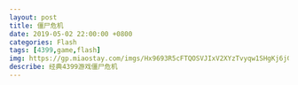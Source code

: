 ```yaml
---
layout: post
title: 僵尸危机
date: 2019-05-02 22:00:00 +0800
categories: Flash
tags: [4399,game,flash]
img: https://gp.miaostay.com/imgs/Hx9693R5cFTQOSVJIxV2XYzTvyqw1SHgKj6jGHBHjB5MzF9TIrCYL3E1wiVuei5LdCVf3TAIeFV-XrR8p_YaqKyZQrGbXxB6YEKucRfbHrG86e4Sbmhf6-NSW7sAdKIj2ncmypG4nxw72sD-zTNldwqDmV2mYhqHpgARCpJPxUMc9iKsXdW0Pe9iR_mxPtxIW72I4cX25D2L68FQShy7l8cD78EoD4SQXd692FPXZdQICTFlzQ1AMu1bUjn2LbVEi9JY3W1guO5EZcJWslWVBTZcJygE2lKNcZspEW27WxDPOiDxmbROaxdUqXkVQmTM9uKYdiiOkcYG5LLe8uj5VBvyt3Nb1LeSoVSYiSvFfylsqV6Nd1qQ5JCqHKLNxEbB-r57cr1ktYXF-KEpecBKDMpUUdPsDiWuk4geN7nCxG9fPSgLTiw4IqWitOlZK8_WNBsSINYW7_UdKUx0Wp2RnEX0p7ZsH19V-idkcXKLVJXweW_XpV15LFG01riKPp-xTjDTm403PGfmcIBG2xdDsLwy_VhqOAJfkwmnslc2yApFpBmU65hRV2p4R9zOMmzg_vXYJ47X2OKhMlw3S85b8ZbqzAzQ0-muQHpzyEs7tp9TiEAjEbq7UQ5BCBiW2LBIDYHekd7N2QT3IBcyJaKTrg8raNF9vM7bZDoRM7yujaPYhdYFlYbZIa2x-0lWSDPZeouen7N2GSxqU_glhT-s4PTLAQ=w1435-h442-no
describe: 经典4399游戏僵尸危机
---
```


<object classid="clsid:d27cdb6e-ae6d-11cf-96b8-444553540000" width="100%" height="100%"
        codebase="http://fpdownload.macromedia.com/pub/shockwave/cabs/flash/swflash.cab#version=6,0,0,0">
        <param name="movie" value="https://github.com/ModerRAS/MyBlogs/raw/static/flash/%E5%83%B5%E5%B0%B8%E5%8D%B1%E6%9C%BA.swf">
        <param name="quality" value="high">
        <param name="bgcolor" value="#F0F0F0">
        <param name="menu" value="false">
        <param name="wmode" value="opaque"><!--Window|Opaque|Transparent-->
        <param name="FlashVars" value="">
        <param name="allowScriptAccess" value="sameDomain">
        <embed id="forfunex" src="https://github.com/ModerRAS/MyBlogs/raw/static/flash/%E5%83%B5%E5%B0%B8%E5%8D%B1%E6%9C%BA.swf"
            width="100%"
            height="100%"
            align="middle"
            quality="high"
            bgcolor="#f0fff8"
            menu="false"
            play="true"
            loop="false"
            FlashVars=""
            allowScriptAccess="sameDomain"
            type="application/x-shockwave-flash"
            pluginspage="http://www.adobe.com/go/getflashplayer" wmode="opaque">
        </embed>
    </object>